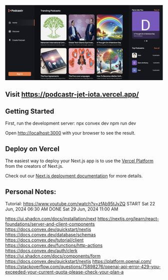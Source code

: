 [![IMAGE ALT TEXT HERE](https://raw.githubusercontent.com/HienDinh3010/podcastr/main/public/images/podcast.png)](https://www.youtube.com/watch?v=lCfFgWOTBpU)

## Visit https://podcastr-jet-iota.vercel.app/
## Getting Started

First, run the development server:
npx convex dev
npm run dev

Open [http://localhost:3000](http://localhost:3000) with your browser to see the result.

## Deploy on Vercel

The easiest way to deploy your Next.js app is to use the [Vercel Platform](https://vercel.com/new?utm_medium=default-template&filter=next.js&utm_source=create-next-app&utm_campaign=create-next-app-readme) from the creators of Next.js.

Check out our [Next.js deployment documentation](https://nextjs.org/docs/deployment) for more details.

## Personal Notes:
Tutorial: https://www.youtube.com/watch?v=zfAb95tJvZQ
START Sat 22 Jun, 2024 06:30 AM
DONE  Sat 29 Jun, 2024 11:00 AM

https://ui.shadcn.com/docs/installation/next
https://nextjs.org/learn/react-foundations/server-and-client-components
https://docs.convex.dev/quickstart/nextjs
https://docs.convex.dev/database/schemas
https://docs.convex.dev/tutorial/client
https://docs.convex.dev/functions/http-actions
https://docs.convex.dev/auth/clerk
https://ui.shadcn.com/docs/components/form
https://docs.convex.dev/quickstart/nextjs
https://platform.openai.com/
https://stackoverflow.com/questions/75898276/openai-api-error-429-you-exceeded-your-current-quota-please-check-your-plan-a
